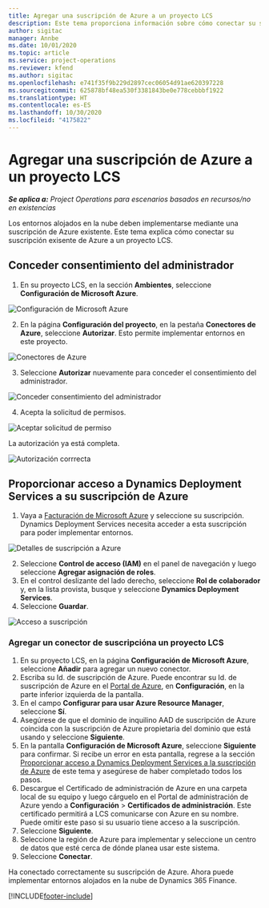 ```yaml
---
title: Agregar una suscripción de Azure a un proyecto LCS
description: Este tema proporciona información sobre cómo conectar su suscripción de Azure a un proyecto LCS.
author: sigitac
manager: Annbe
ms.date: 10/01/2020
ms.topic: article
ms.service: project-operations
ms.reviewer: kfend
ms.author: sigitac
ms.openlocfilehash: e741f35f9b229d2897cec06054d91ae620397228
ms.sourcegitcommit: 625878bf48ea530f3381843be0e778cebbbf1922
ms.translationtype: HT
ms.contentlocale: es-ES
ms.lasthandoff: 10/30/2020
ms.locfileid: "4175822"
---
```

# <a name="add-an-azure-subscription-to-an-lcs-project"></a>Agregar una suscripción de Azure a un proyecto LCS

_**Se aplica a:** Project Operations para escenarios basados en recursos/no en existencias_

Los entornos alojados en la nube deben implementarse mediante una suscripción de Azure existente. Este tema explica cómo conectar su suscripción exisente de Azure a un proyecto LCS. 

## <a name="grant-admin-consent"></a>Conceder consentimiento del administrador

1. En su proyecto LCS, en la sección **Ambientes**, seleccione **Configuración de Microsoft Azure**.

![Configuración de Microsoft Azure](./media/1MicrosoftAzureSettings.png)

2. En la página **Configuración del proyecto**, en la pestaña **Conectores de Azure**, seleccione **Autorizar**. Esto permite implementar entornos en este proyecto.

![Conectores de Azure](./media/2AzureConnectors.png)

3. Seleccione **Autorizar** nuevamente para conceder el consentimiento del administrador.

![Conceder consentimiento del administrador](./media/3GrantAdminConsent.png)

4. Acepta la solicitud de permisos.

![Aceptar solicitud de permiso](./media/4AcceptPermissionRequest.png)

La autorización ya está completa. 

![Autorización corrrecta](./media/5AuthorizationComplete.png)

## <a name="provide-dynamics-deployment-services-access-to-your-azure-subscription"></a><a name="provide"></a>Proporcionar acceso a Dynamics Deployment Services a su suscripción de Azure

1. Vaya a [Facturación de Microsoft Azure](https://portal.azure.com/#blade/Microsoft\_Azure\_Billing/SubscriptionsBlade) y seleccione su suscripción. Dynamics Deployment Services necesita acceder a esta suscripción para poder implementar entornos.

![Detalles de suscripción a Azure](./media/6AzureSubscription.png)

2. Seleccione **Control de acceso (IAM)** en el panel de navegación y luego seleccione **Agregar asignación de roles**.
3. En el control deslizante del lado derecho, seleccione **Rol de colaborador** y, en la lista provista, busque y seleccione **Dynamics Deployment Services**. 
4. Seleccione **Guardar**.

![Acceso a suscripción](./media/7SubscriptionAccess.png)

### <a name="add-a-subscription-connector-to-an-lcs-project"></a>Agregar un conector de suscripcióna un proyecto LCS

1. En su proyecto LCS, en la página **Configuración de Microsoft Azure**, seleccione **Añadir** para agregar un nuevo conector.
2. Escriba su Id. de suscripción de Azure. Puede encontrar su Id. de suscripción de Azure en el [Portal de Azure](https://ms.portal.azure.com/), en **Configuración**, en la parte inferior izquierda de la pantalla.
3. En el campo **Configurar para usar Azure Resource Manager**, seleccione **Sí**.
4. Asegúrese de que el dominio de inquilino AAD de suscripción de Azure coincida con la suscripción de Azure propietaria del dominio que está usando y seleccione **Siguiente**.
5. En la pantalla **Configuración de Microsoft Azure**, seleccione **Siguiente** para confirmar. Si recibe un error en esta pantalla, regrese a la sección [Proporcionar acceso a Dynamics Deployment Services a la suscripción de Azure](#provide) de este tema y asegúrese de haber completado todos los pasos.
6. Descargue el Certificado de administración de Azure en una carpeta local de su equipo y luego cárguelo en el Portal de administración de Azure yendo a **Configuración** > **Certificados de administración**. Este certificado permitirá a LCS comunicarse con Azure en su nombre. Puede omitir este paso si su usuario tiene acceso a la suscripción.
7. Seleccione **Siguiente**.
8. Seleccione la región de Azure para implementar y seleccione un centro de datos que esté cerca de dónde planea usar este sistema.
9.  Seleccione **Conectar**.

Ha conectado correctamente su suscripción de Azure. Ahora puede implementar entornos alojados en la nube de Dynamics 365 Finance.




[!INCLUDE[footer-include](../includes/footer-banner.md)]